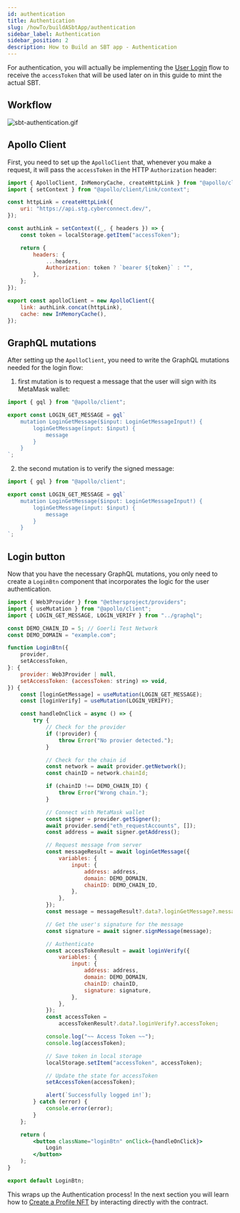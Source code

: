 ```yaml
---
id: authentication
title: Authentication
slug: /howTo/buildASbtApp/authentication
sidebar_label: Authentication
sidebar_position: 2
description: How to Build an SBT app - Authentication
---
```


For authentication, you will actually be implementing the [User Login](/guides/authentication/userlogin) flow to receive the `accessToken` that will be used later on in this guide to mint the actual SBT.

## Workflow

![sbt-authentication.gif](/gif/sbt-authentication.gif)

## Apollo Client

First, you need to set up the `ApolloClient` that, whenever you make a request, it will pass the `accessToken` in the HTTP `Authorization` header:

```jsx title="/src/apollo/index.tsx"
import { ApolloClient, InMemoryCache, createHttpLink } from "@apollo/client";
import { setContext } from "@apollo/client/link/context";

const httpLink = createHttpLink({
    uri: "https://api.stg.cyberconnect.dev/",
});

const authLink = setContext((_, { headers }) => {
    const token = localStorage.getItem("accessToken");

    return {
        headers: {
            ...headers,
            Authorization: token ? `bearer ${token}` : "",
        },
    };
});

export const apolloClient = new ApolloClient({
    link: authLink.concat(httpLink),
    cache: new InMemoryCache(),
});
```

## GraphQL mutations

After setting up the `ApolloClient`, you need to write the GraphQL mutations needed for the login flow:

1. first mutation is to request a message that the user will sign with its MetaMask wallet:

```jsx title="/src/graphql/LoginGetMessage.ts"
import { gql } from "@apollo/client";

export const LOGIN_GET_MESSAGE = gql`
    mutation LoginGetMessage($input: LoginGetMessageInput!) {
        loginGetMessage(input: $input) {
            message
        }
    }
`;
```

2. the second mutation is to verify the signed message:

```jsx title="/src/graphql/LoginVerify.ts"
import { gql } from "@apollo/client";

export const LOGIN_GET_MESSAGE = gql`
    mutation LoginGetMessage($input: LoginGetMessageInput!) {
        loginGetMessage(input: $input) {
            message
        }
    }
`;
```

## Login button

Now that you have the necessary GraphQL mutations, you only need to create a `LoginBtn` component that incorporates the logic for the user authentication.

```jsx title="/src/components/LoginBtn.tsx"
import { Web3Provider } from "@ethersproject/providers";
import { useMutation } from "@apollo/client";
import { LOGIN_GET_MESSAGE, LOGIN_VERIFY } from "../graphql";

const DEMO_CHAIN_ID = 5; // Goerli Test Network
const DEMO_DOMAIN = "example.com";

function LoginBtn({
    provider,
    setAccessToken,
}: {
    provider: Web3Provider | null,
    setAccessToken: (accessToken: string) => void,
}) {
    const [loginGetMessage] = useMutation(LOGIN_GET_MESSAGE);
    const [loginVerify] = useMutation(LOGIN_VERIFY);

    const handleOnClick = async () => {
        try {
            // Check for the provider
            if (!provider) {
                throw Error("No provier detected.");
            }

            // Check for the chain id
            const network = await provider.getNetwork();
            const chainID = network.chainId;

            if (chainID !== DEMO_CHAIN_ID) {
                throw Error("Wrong chain.");
            }

            // Connect with MetaMask wallet
            const signer = provider.getSigner();
            await provider.send("eth_requestAccounts", []);
            const address = await signer.getAddress();

            // Request message from server
            const messageResult = await loginGetMessage({
                variables: {
                    input: {
                        address: address,
                        domain: DEMO_DOMAIN,
                        chainID: DEMO_CHAIN_ID,
                    },
                },
            });
            const message = messageResult?.data?.loginGetMessage?.message;

            // Get the user's signature for the message
            const signature = await signer.signMessage(message);

            // Authenticate
            const accessTokenResult = await loginVerify({
                variables: {
                    input: {
                        address: address,
                        domain: DEMO_DOMAIN,
                        chainID: chainID,
                        signature: signature,
                    },
                },
            });
            const accessToken =
                accessTokenResult?.data?.loginVerify?.accessToken;

            console.log("~~ Access Token ~~");
            console.log(accessToken);

            // Save token in local storage
            localStorage.setItem("accessToken", accessToken);

            // Update the state for accessToken
            setAccessToken(accessToken);

            alert(`Successfully logged in!`);
        } catch (error) {
            console.error(error);
        }
    };

    return (
        <button className="loginBtn" onClick={handleOnClick}>
            Login
        </button>
    );
}

export default LoginBtn;
```

This wraps up the Authentication process! In the next section you will learn how to [Create a Profile NFT](/howTo/buildASbtApp/createProfileNft) by interacting directly with the contract.
